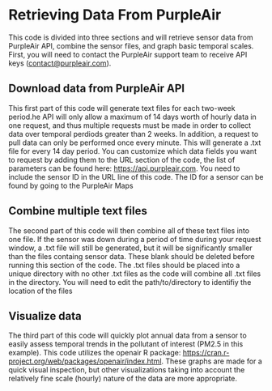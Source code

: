# Retrieving Data From PurpleAir

This code is divided into three sections and will retrieve sensor data from PurpleAir API, combine the sensor files, and graph basic temporal scales. First, you will need to contact the PurpleAir support team to receive API keys (contact@purpleair.com). 

## Download data from PurpleAir API
This first part of this code will generate text files for each two-week period.he API will only allow a maximum of 14 days worth of hourly data in one request, and thus multiple requests must be made in order to collect data over temporal perdiods greater than 2 weeks. In addition, a request to pull data can only be performed once every minute. This will generate a .txt file for every 14 day period. You can customize which data fields you want to request by adding them to the URL section of the code, the list of parameters can be found here: https://api.purpleair.com. You need to include the sensor ID in the URL line of this code. The ID for a sensor can be found by going to the PurpleAir Maps

## Combine multiple text files
The second part of this code will then combine all of these text files into one file. If the sensor was down during a period of time during your request window, a .txt file will still be generated, but it will be significantly smaller than the files containg sensor data. These blank should be deleted before running this section of the code. The .txt files should be placed into a unique directory with no other .txt files as the code will combine all .txt files in the directory. You will need to edit the path/to/directory to identifiy the location of the files

## Visualize data
The third part of this code will quickly plot annual data from a sensor to easily assess temporal trends in the pollutant of interest (PM2.5 in this example). This code utilizes the openair R package: https://cran.r-project.org/web/packages/openair/index.html. These graphs are made for a quick visual inspection, but other visualizations taking into account the relatively fine scale (hourly) nature of the data are more appropriate. 
